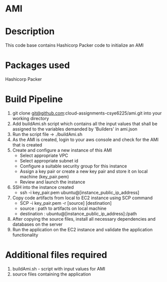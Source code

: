 # AMI
# Description
This code base contains Hashicorp Packer code to initialize an AMI 

# Packages used
Hashicorp Packer

# Build Pipeline

1) git clone git@github.com:cloud-assignments-csye6225/ami.git into your working directory
2) Add buildAmi.sh script which contains all the input values that shall be assigned to the variables demanded by 'Builders' in ami.json
3) Run the script file -> ./buildAmi.sh
4) As the AMI is created, login to your aws console and check for the AMI that is created
5) Create and configure a new instance of this AMI 
    - Select appropriate VPC
    - Select appropriate subnet id
    - Configure a suitable security group for this instance
    - Assign a key pair or create a new key pair and store it on local machine (key_pair.pem)
    - Review and launch the instance
6) SSH into the instance created
    - ssh -i key_pair.pem ubuntu@[instance_public_ip_address]
7) Copy code artifacts from local to EC2 instance using SCP command
    - SCP -i key_pair.pem -r [source] [destination]
    - source : path to artifacts on local machine
    - destination : ubuntu@[instance_public_ip_address]:/path
8) After copying the source files, install all necessary dependencies and databases on the server
9) Run the application on the EC2 instance and validate the application functionality

# Additional files required
1. buildAmi.sh - script with input values for AMI
2. source files containing the application 
